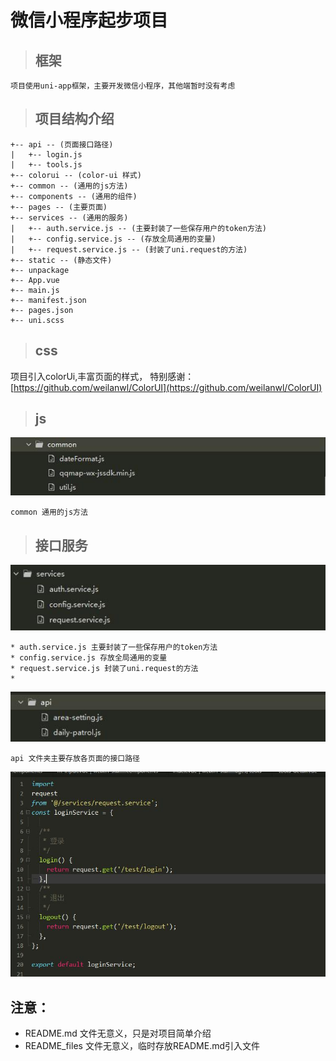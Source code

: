 # 微信小程序起步项目

> ## 框架

```shell
项目使用uni-app框架，主要开发微信小程序，其他端暂时没有考虑
```

> ## 项目结构介绍

```shell
+-- api -- (页面接口路径)
|   +-- login.js
|   +-- tools.js
+-- colorui -- (color-ui 样式)
+-- common -- (通用的js方法)
+-- components -- (通用的组件)
+-- pages -- (主要页面)
+-- services -- (通用的服务)
|   +-- auth.service.js -- (主要封装了一些保存用户的token方法)
|   +-- config.service.js -- (存放全局通用的变量)
|   +-- request.service.js -- (封装了uni.request的方法)
+-- static -- (静态文件)
+-- unpackage
+-- App.vue
+-- main.js
+-- manifest.json
+-- pages.json
+-- uni.scss
```


> ## css

项目引入colorUi,丰富页面的样式，
特别感谢： [https://github.com/weilanwl/ColorUI](https://github.com/weilanwl/ColorUI)

> ## js

![](README_files/4.jpg)

```shell
common 通用的js方法
```

> ## 接口服务

![](README_files/2.jpg)

```shell
* auth.service.js 主要封装了一些保存用户的token方法
* config.service.js 存放全局通用的变量
* request.service.js 封装了uni.request的方法
* 
```
![](README_files/3.jpg)

```shell
api 文件夹主要存放各页面的接口路径
```
![](README_files/1.jpg)


## 注意：

* README.md 文件无意义，只是对项目简单介绍
* README_files 文件无意义，临时存放README.md引入文件

